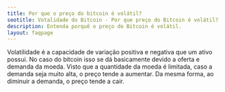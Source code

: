 ```yaml
---
title: Por que o preço do bitcoin é volátil?
seotitle: Votalidade do Bitcoin - Por que preço do Bitcoin é volátil?
description: Entenda porquê o preço do Bitcoin é volátil.
layout: faqpage
---
```

Volatilidade é a capacidade de variação positiva e negativa que um ativo possui. No caso do bitcoin isso se dá basicamente devido a oferta e demanda da moeda. Visto que a quantidade da moeda é limitada, caso a demanda seja muito alta, o preço tende a aumentar. Da mesma forma, ao diminuir a demanda, o preço tende a cair.
